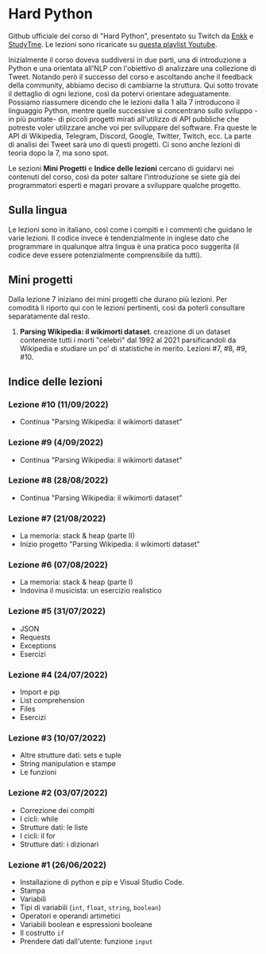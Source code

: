 # Hard Python

Github ufficiale del corso di "Hard Python", presentato su Twitch da [Enkk](https://twitch.tv/Enkk) e [StudyTme](https://twitch.tv/StudyTme). Le lezioni sono ricaricate su [questa playlist Youtube](https://www.youtube.com/playlist?list=PLMP9hIwoX2DtrBeIDXggVbo49Uxr6ymxT).

Inizialmente il corso doveva suddiversi in due parti, una di introduzione a Python e una orientata all'NLP con l'obiettivo di analizzare una collezione di Tweet. Notando però il successo del corso e ascoltando anche il feedback della community, abbiamo deciso di cambiarne la struttura. Qui sotto trovate il dettaglio di ogni lezione, così da potervi orientare adeguatamente. Possiamo riassumere dicendo che le lezioni dalla 1 alla 7 introducono il linguaggio Python, mentre quelle successive si concentrano sullo sviluppo -in più puntate- di piccoli progetti mirati all'utilizzo di API pubbliche che potreste voler utilizzare anche voi per sviluppare del software. Fra queste le API di Wikipedia, Telegram, Discord, Google, Twitter, Twitch, ecc. La parte di analisi dei Tweet sarà uno di questi progetti. Ci sono anche lezioni di teoria dopo la 7, ma sono spot. 

Le sezioni **Mini Progetti** e **Indice delle lezioni** cercano di guidarvi nei contenuti del corso, così da poter saltare l'introduzione se siete già dei programmatori esperti e magari provare a sviluppare qualche progetto.


## Sulla lingua

Le lezioni sono in italiano, così come i compiti e i commenti che guidano le varie lezioni. Il codice invece è tendenzialmente in inglese dato che programmare in qualunque altra lingua è una pratica poco suggerita (il codice deve essere potenzialmente comprensibile da tutti). 


## Mini progetti 
Dalla lezione 7 iniziano dei mini progetti che durano più lezioni. Per comodità li riporto qui con le lezioni pertinenti, così da poterli consultare separatamente dal resto. 

1) **Parsing Wikipedia: il wikimorti dataset**. creazione di un dataset contenente tutti i morti "celebri" dal 1992 al 2021 parsificandoli da Wikipedia e studiare un po' di statistiche in merito. Lezioni #7, #8, #9, #10.


## Indice delle lezioni

### Lezione #10 (11/09/2022)

- Continua "Parsing Wikipedia: il wikimorti dataset"

### Lezione #9 (4/09/2022)

- Continua "Parsing Wikipedia: il wikimorti dataset"

### Lezione #8 (28/08/2022)

- Continua "Parsing Wikipedia: il wikimorti dataset"


### Lezione #7 (21/08/2022)

- La memoria: stack & heap (parte II)
- Inizio progetto "Parsing Wikipedia: il wikimorti dataset"


### Lezione #6 (07/08/2022)

- La memoria: stack & heap (parte I)
- Indovina il musicista: un esercizio realistico

### Lezione #5 (31/07/2022)

- JSON
- Requests
- Exceptions
- Esercizi

### Lezione #4 (24/07/2022)

- Import e pip 
- List comprehension
- Files
- Esercizi

### Lezione #3 (10/07/2022)
 
- Altre strutture dati: sets e tuple
- String manipulation e stampe
- Le funzioni

### Lezione #2 (03/07/2022)
 
- Correzione dei compiti
- I cicli: while
- Strutture dati: le liste
- I cicli: il for 
- Strutture dati: i dizionari
  
### Lezione #1 (26/06/2022)
 
- Installazione di python e pip e Visual Studio Code.
- Stampa
- Variabili 
- Tipi di variabili (`int`, `float`, `string`, `boolean`) 
- Operatori e operandi artimetici
- Variabili boolean e espressioni booleane
- Il costrutto `if`
- Prendere dati dall'utente: funzione `input`









